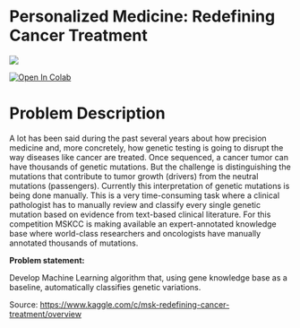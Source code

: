 # Personalized Medicine: Redefining Cancer Treatment 
<img src='https://storage.googleapis.com/kaggle-competitions/kaggle/6841/media/79842_Web-hero-image_ALT-3.jpg'>

<a href="https://colab.research.google.com/drive/1z6F_HdNev7Fvowxzihjm9XXs239Edi3X#scrollTo=xCjRvTxKOQuR" target="_parent"><img src="https://colab.research.google.com/assets/colab-badge.svg" alt="Open In Colab"/></a>

# Problem Description

A lot has been said during the past several years about how precision medicine and, more concretely, how genetic testing is going to disrupt the way diseases like cancer are treated.
Once sequenced, a cancer tumor can have thousands of genetic mutations. But the challenge is distinguishing the mutations that contribute to tumor growth (drivers) from the neutral mutations (passengers). 
Currently this interpretation of genetic mutations is being done manually. This is a very time-consuming task where a clinical pathologist has to manually review and classify every single genetic mutation based on evidence from text-based clinical literature.
For this competition MSKCC is making available an expert-annotated knowledge base where world-class researchers and oncologists have manually annotated thousands of mutations.

<b> Problem statement: </b>

Develop Machine Learning algorithm that, using gene knowledge base as a baseline, automatically classifies genetic variations.

Source: https://www.kaggle.com/c/msk-redefining-cancer-treatment/overview
